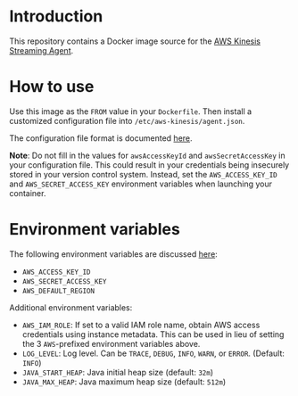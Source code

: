 Introduction
============
This repository contains a Docker image source for the [AWS Kinesis Streaming Agent](http://docs.aws.amazon.com/kinesis/latest/dev/writing-with-agents.html).

How to use
==========
Use this image as the `FROM` value in your `Dockerfile`.  Then install a
customized configuration file into `/etc/aws-kinesis/agent.json`.

The configuration file format is documented [here](http://docs.aws.amazon.com/kinesis/latest/dev/writing-with-agents.html#agent-config-list).

**Note**: Do not fill in the values for `awsAccessKeyId` and
`awsSecretAccessKey` in your configuration file.  This could result in your
credentials being insecurely stored in your version control system.  Instead,
set the `AWS_ACCESS_KEY_ID` and `AWS_SECRET_ACCESS_KEY` environment variables
when launching your container.

Environment variables
=====================
The following environment variables are discussed [here](http://docs.aws.amazon.com/cli/latest/userguide/cli-chap-getting-started.html#cli-environment):

* `AWS_ACCESS_KEY_ID`
* `AWS_SECRET_ACCESS_KEY`
* `AWS_DEFAULT_REGION`

Additional environment variables:

* `AWS_IAM_ROLE`: If set to a valid IAM role name, obtain AWS access
  credentials using instance metadata.  This can be used in lieu of setting the
  3 `AWS`-prefixed environment variables above.
* `LOG_LEVEL`: Log level. Can be `TRACE`, `DEBUG`, `INFO`, `WARN`, or `ERROR`.  (Default: `INFO`)
* `JAVA_START_HEAP`: Java initial heap size (default: `32m`)
* `JAVA_MAX_HEAP`: Java maximum heap size (default: `512m`)
